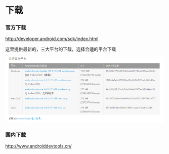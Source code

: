 # 下载

### 官方下载

http://developer.android.com/sdk/index.html 

这里提供最新的，三大平台的下载，选择合适的平台下载

![选择平台](选择平台.png)


### 国内下载

http://www.androiddevtools.cn/

